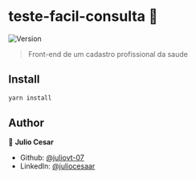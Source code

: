 # teste-facil-consulta 👋
![Version](https://img.shields.io/badge/version-1.0.0-blue.svg?cacheSeconds=2592000)

> Front-end de um cadastro profissional da saude

## Install

```sh
yarn install
```

## Author

👤 **Julio Cesar**

* Github: [@juliovt-07](https://github.com/juliovt-07)
* LinkedIn: [@juliocesaar](https://linkedin.com/in/juliocesaar)
